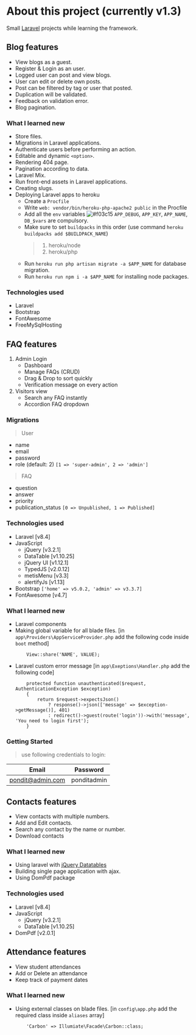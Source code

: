 # About this project (currently v1.3)
Small [Laravel](https://laravel.com/) projects while learning the framework.


## Blog features
- View blogs as a guest.
- Register & Login as an user.
- Logged user can post and view blogs.
- User can edit or delete own posts.
- Post can be filtered by tag or user that posted.
- Duplication will be validated.
- Feedback on validation error.
- Blog pagination.

### What I learned new
- Store files.
- Migrations in Laravel applications.
- Authenticate users before performing an action.
- Editable and dynamic `<option>`.
- Rendering 404 page.
- Pagination according to data.
- Laravel Mix.
- Run front-end assets in Laravel applications.
- Creating slugs.
- Deploying Laravel apps to heroku
    - Create a `Procfile`
    - Write `web: vendor/bin/heroku-php-apache2 public` in the Procfile
    - Add all the `env` variables ![#f03c15](https://via.placeholder.com/15/f03c15/000000?text=+) `APP_DEBUG`, `APP_KEY`, `APP_NAME`, `DB_$vars` are compulsory.
    - Make sure to set `buildpacks` in this order (use command `heroku buildpacks add $BUILDPACK_NAME`)
        > 1. heroku/node
        > 2. heroku/php 
    - Run `heroku run php artisan migrate -a $APP_NAME` for database migration.
    - Run `heroku run npm i -a $APP_NAME` for installing node packages.

### Technologies used
- Laravel
- Bootstrap
- FontAwesome
- FreeMySqlHosting

## FAQ features
1. Admin Login
    - Dashboard
    - Manage FAQs (CRUD)
    - Drag & Drop to sort quickly
    - Verification message on every action
2. Visitors view
    - Search any FAQ instantly
    - Accordion FAQ dropdown

### Migrations
> User
- name
- email
- password
- role (default: 2) `[1 => 'super-admin', 2 => 'admin']`
> FAQ
- question
- answer
- priority
- publication_status `[0 => Unpublished, 1 => Published]`

### Technologies used
- Laravel [v8.4]
- JavaScript
    - jQuery [v3.2.1]
    - DataTable [v1.10.25]
    - jQuery UI [v1.12.1]
    - TypedJS [v2.0.12]
    - metisMenu [v3.3]
    - alertifyJs [v1.13]
- Bootstrap `['home' => v5.0.2, 'admin' => v3.3.7]`
- FontAwesome [v4.7]

### What I learned new
- Laravel components
- Making global variable for all blade files.
    [in `app\Providers\AppServiceProvider.php` add the following code inside `boot` method]
    ```
        View::share('NAME', VALUE);
    ```
- Laravel custom error message
    [in `app\Exeptions\Handler.php` add the following code]
    ```
        protected function unauthenticated($request, AuthenticationException $exception)
        {
            return $request->expectsJson()
                ? response()->json(['message' => $exception->getMessage()], 401)
                : redirect()->guest(route('login'))->with('message', 'You need to login first');
        }
    ```

### Getting Started
> use following credentials to login:

|**Email**       | **Password** |
|----------------|--------------|
|pondit@admin.com|ponditadmin   |

## Contacts features
- View contacts with multiple numbers.
- Add and Edit contacts.
- Search any contact by the name or number.
- Download contacts

### What I learned new
- Using laravel with [jQuery Datatables](https://datatables.net)
- Building single page application with ajax.
- Using DomPdf package

### Technologies used
- Laravel [v8.4]
- JavaScript
    - jQuery [v3.2.1]
    - DataTable [v1.10.25]
- DomPdf [v2.0.1]
## Attendance features
- View student attendances
- Add or Delete an attendance
- Keep track of payment dates

### What I learned new
- Using external classes on blade files.
    [in `config\app.php` add the required class inside `aliases` array]
    ```
        'Carbon' => Illumiate\Facade\Carbon::class;
    ```